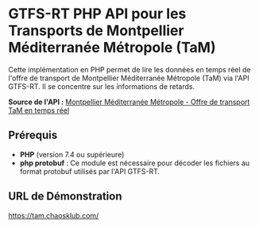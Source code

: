 # GTFS-RT PHP API pour les Transports de Montpellier Méditerranée Métropole (TaM)

Cette implémentation en PHP permet de lire les données en temps réel de l'offre de transport de Montpellier Méditerranée Métropole (TaM) via l'API GTFS-RT. Il se concentre sur les informations de retards.

**Source de l'API :** [Montpellier Méditerranée Métropole - Offre de transport TaM en temps réel](https://data.montpellier3m.fr/dataset/offre-de-transport-tam-en-temps-reel)

## Prérequis

- **PHP** (version 7.4 ou supérieure)
- **php protobuf** : Ce module est nécessaire pour décoder les fichiers au format protobuf utilisés par l'API GTFS-RT.

## URL de Démonstration

https://tam.chaosklub.com/
